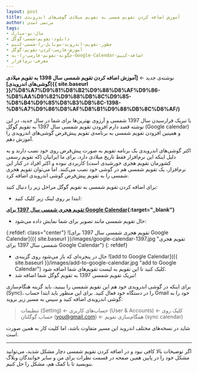 ```yaml
---
layout: post
title: آموزش اضافه کردن تقویم شمسی به تقویم میلادی گوشی‌های اندرویدی
author: مرتضی اسدی
tags:
- سال-نو-مبارک
- دانلود-تقویم-شمسی-گوگل
- چطور-تقویم-اندروید-موبایل-را-شمسی-کنیم
- آموزش-فارسی-کردن-تقویم-گوگل
- چگونه-تقویم-فارسی-را-به-Google-Calendar-اضافه-کنیم
- معرفی-نرم‌افزار
---
```

نوشته‌ی جدید ← **[آموزش اضافه کردن تقویم شمسی سال 1398 به تقویم میلادی گوشی‌های اندرویدی]({{ site.baseurl }}/%D8%A7%D9%81%D8%B2%D9%88%D8%AF%D9%86-%D8%AA%D9%82%D9%88%DB%8C%D9%85-%D8%B4%D9%85%D8%B3%DB%8C-1398-%D8%A7%D9%86%D8%AF%D8%B1%D9%88%DB%8C%D8%AF/)**





با تبریک فرارسیدن سال 1397 شمسی و آرزوی بهترین‌ها برای شما در سال جدید، در این نوشته قصد دارم افزودن تقویم شمسی سال 1397 به تقویم 
گوگل (Google calendar) و همپنین افزودن تقویم شمسی به برنامه‌ی تقویم پیش‌فرض گوشی‌های اندرویدی را آموزش دهم.

اکثر گوشی‌های اندرویدی یک برنامه تقویم به صورت پیش‌فرض روی خود نصب دارند  و به دلیل اینکه این نرم‌افزار فقط تاریخ میلادی دارد، برای ما ایرانیان (که تقویم رسمی کشورمان تقویم هجری خورشیدی است) کاربردی نبوده و اکثر افراد در کنار این نرم‌افزار،  یک تقویم شمسی هم در گوشی خود نصب می‌کنند. اما می‌توان تقویم هجری شمسی را به تقویم پیش‌فرض گوشی اندرویدی اضافه کرد.

برای اضافه کردن تقویم شمسی به تقویم گوگل مراحل زیر را دنبال کنید:
- ابتدا بر روی لینک زیر کلیک کنید:

**[تقویم هجری شمسی سال 1397 برای Google Calendar](https://calendar.google.com/calendar/embed?src=a33njc1296gs6h859hv7bdlti4%40group.calendar.google.com&ctz=Asia%2FTehran){:target="_blank"}**

- حال تقویم شمسی مانند تصویر برای شما نمایش داده می‌شود:

{:refdef: class="center"}
![تقویم هجری شمسی سال 1397 برای Google Calendar]({{ site.baseurl }}/images/google-calendar-1397.jpg "تقویم هجری شمسی سال 1397 برای Google Calendar")
{: refdef}

- حال در پنجره‌ای که باز می‌شود روی گزینه‌ی ![add to Google Calendar]({{ site.baseurl }}/images/add-to-google-calendar.jpg "add to Google Calendar") کلیک کنید تا این تقویم به لیست تقویم‌های شما اضافه شود.‌
- تبریک تقویم شمسی 1397 به تقویم گوگل شما اضافه شد!

برای اینکه در گوشی اندرویدی خود هم این تقویم شمسی را ببینید، باید گزینه هنگام‌سازی (Sync)، را در دستگاه خود فعال کنید. برای این منظور باید ابتدا حساب Gmail خود را به گوشی اندرویدی اضافه کنید و سپس به مسیر زیر بروید:

> تنظیمات (Setting) ← حساب‌های کاربری (User & Accounts) ← کلیک روی حساب گوگلتان (you@gmail.com) ← همگام‌سازی تقویم (sync calendar)

شاید در نسخه‌های مختلف اندروید این مسیر متفاوت باشد، اما کلیت کار به همین صورت است.
* * *
اگر توضیحات بالا کافی نبود و در اضافه کردن تقویم شمسی دچار مشکل شدید، می‌توانید مشکل خود را در پایین همین صفحه در قسمت نظرات برای من و سایر خوانندگان وبلاگ بنویسید تا با کمک هم، مشکل را حل کنیم.
